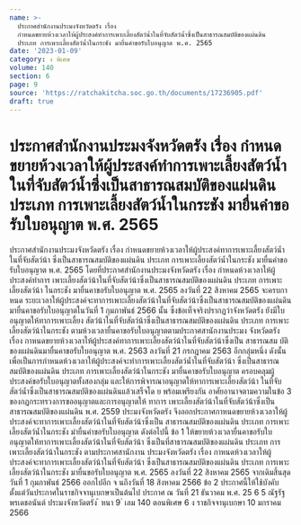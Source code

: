 ```yaml
---
name: >-
  ประกาศสำนักงานประมงจังหวัดตรัง เรื่อง
  กำหนดขยายห้วงเวลาให้ผู้ประสงค์ทำการเพาะเลี้ยงสัตว์น้ำในที่จับสัตว์น้ำซึ่งเป็นสาธารณสมบัติของแผ่นดิน
  ประเภท การเพาะเลี้ยงสัตว์น้ำในกระชัง มายื่นคำขอรับใบอนุญาต พ.ศ. 2565
date: '2023-01-09'
category: ง พิเศษ
volume: 140
section: 6
page: 9
source: 'https://ratchakitcha.soc.go.th/documents/17236905.pdf'
draft: true
---
```


# ประกาศสำนักงานประมงจังหวัดตรัง เรื่อง กำหนดขยายห้วงเวลาให้ผู้ประสงค์ทำการเพาะเลี้ยงสัตว์น้ำในที่จับสัตว์น้ำซึ่งเป็นสาธารณสมบัติของแผ่นดิน ประเภท การเพาะเลี้ยงสัตว์น้ำในกระชัง มายื่นคำขอรับใบอนุญาต พ.ศ. 2565

ประกาศสำนักงานประมงจังหวัดตรัง เรื่อง กำหนดขยายห้วงเวลาให้ผู้ประสงค์ทาการเพาะเลี้ยงสัตว์น้ำในที่จับสัตว์น้า ซึ่งเป็นสาธารณสมบัติของแผ่นดิน ประเภท การเพาะเลี้ยงสัตว์น้ำในกระชัง มายื่นคำขอรับใบอนุญาต พ.ศ. 2565 โดยที่ประกาศสำนักงานประมงจังหวัดตรัง เรื่อง กำหนดห้วงเวลาให้ผู้ประสงค์ทำการ เพาะเลี้ยงสัตว์น้าในที่จับสัตว์น้าซึ่งเป็นสาธารณสมบัติของแผ่นดิน ประเภท การเพาะเลี้ยงสัตว์น้า ในกระชัง มายื่นคาขอรับใบอนุญาต พ.ศ. 2565 ลงวันที่ 22 สิงหาคม 2565 จะครบกาหนด ระยะเวลาให้ผู้ประสงค์จะทาการเพาะเลี้ยงสัตว์น้าในที่จับสัตว์น้าซึ่งเป็นสาธารณสมบัติของแผ่นดิน มายื่นคาขอรับใบอนุญาตในวันที่ 1 กุมภาพันธ์ 2566 นั้น ซึ่งข้อเท็จจริงปรากฏว่าจังหวัดตรัง ยังมีใบอนุญาตให้ทาการเพาะเลี้ยง สัตว์น้าในที่จับสัตว์น้าซึ่งเป็นสาธารณสมบัติของแผ่นดิน ประเภท การเพาะเลี้ยงสัตว์น้าในกระชัง ตามห้วงเวลายื่นคาขอรับใบอนุญาตตามประกาศสานักงานประมง จังหวัดตรัง เรื่อง กาหนดขยายห้วงเวลาให้ผู้ประสงค์ทาการเพาะเลี้ยงสัตว์น้าในที่จับสัตว์น้าซึ่งเป็น สาธารณสม บัติของแผ่นดินมายื่นคาขอรับใบอนุญาต พ.ศ. 2563 ลงวันที่ 21 กรกฎาคม 2563 อีกกลุ่มหนึ่ง ดังนั้น เพื่อเป็นการกำหนดห้วงเวลาให้ผู้ประสงค์จะทำการเพาะเลี้ยงสัตว์น้ำในที่จับสัตว์น้า ซึ่งเป็นสาธารณสมบัติของแผ่นดิน ประเภท การเพาะเลี้ยงสัตว์น้าในกระชัง มายื่นคาขอรับใบอนุญาต ครอบคลุมผู้ประสงค์ขอรับใบอนุญาตทั้งสองกลุ่ม และให้การพิจารณาอนุญาตให้ทาการเพาะเลี้ยงสัตว์น้า ในที่จับสัตว์น้ำซึ่งเป็นสาธารณสมบัติของแผ่นดินแล้วเสร็จโด ย พร้อมเพรียงกัน อาศัยอานาจตามความในข้อ 3 ของกฎกระทรวงการขออนุญาตและการอนุญาตให้ ทาการ เพาะเลี้ยงสัตว์น้าในที่จับสัตว์น้าซึ่งเป็นสาธารณสมบัติของแผ่นดิน พ.ศ. 2559 ประมงจังหวัดตรัง จึงออกประกาศกาหนดขยายห้วงเวลาให้ผู้ประสงค์จะทาการเพาะเลี้ยงสัตว์น้าในที่จับสัตว์น้าซึ่งเป็น สาธารณสมบัติของแผ่นดิน ประเภท การเพาะเลี้ยงสัตว์น้ำในกระชัง มำยื่นคำขอรับใบอนุญาต ดังต่อไปนี้ ข้อ 1 ให้ขยายห้วงเวลายื่นคาขอรับใบอนุญาตให้ทาการเพาะเลี้ยงสัตว์น้าในที่จับสัตว์น้า ซึ่งเป็นที่สาธารณสมบัติของแผ่นดิน ประเภท การเพาะเลี้ยงสัตว์น้าในกระชัง ตามประกาศสานักงาน ประมงจังหวัดตรัง เรื่อง กาหนดห้วงเวลาให้ผู้ประสงค์จะทาการเพาะเลี้ยงสัตว์น้าในที่จับสัตว์น้า ซึ่งเป็นสาธารณสมบัติของแผ่นดิน ประเภท การเพาะเลี้ยงสัตว์น้าในกระชัง มายื่นขอรับใบอนุญาต พ.ศ. 2565 ลงวันที่ 22 สิงหาคม 2565 จากเดิมสิ้นสุดวันที่ 1 กุมภาพันธ์ 2566 ออกไปอีก จ นถึงวันที่ 18 สิงหาคม 2566 ข้อ 2 ประกาศนี้ให้ใช้บังคับตั้งแต่วันประกาศในราชกิจจานุเบกษาเป็นต้นไป ประกาศ ณ วันที่ 21 ธันวาคม พ.ศ. 25 6 5 ณัฐรัฐ พรเดชอนันต์ ประมงจังหวัดตรัง ้ หนา 9 ่ เลม 140 ตอนพิเศษ 6 ง ราชกิจจานุเบกษา 10 มกราคม 2566

